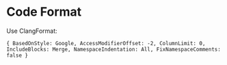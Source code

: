 # Code Format

Use ClangFormat:

```
{ BasedOnStyle: Google, AccessModifierOffset: -2, ColumnLimit: 0, IncludeBlocks: Merge, NamespaceIndentation: All, FixNamespaceComments: false }
```
